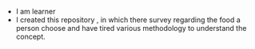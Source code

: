 - I am learner
- I created this repository , in which there survey regarding the food a person choose 
  and have tired various methodology to understand the concept.
